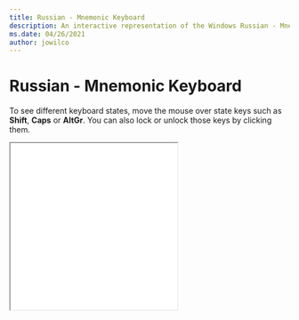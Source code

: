 ```yaml
---
title: Russian - Mnemonic Keyboard
description: An interactive representation of the Windows Russian - MnemonicKeyboard. To see different keyboard states, click or move the mouse over the state keys.
ms.date: 04/26/2021
author: jowilco
---
```


# Russian - Mnemonic Keyboard

To see different keyboard states, move the mouse over state keys such as **Shift**, **Caps** or **AltGr**. You can also lock or unlock those keys by clicking them.

<iframe src="kbdrum.html" height="300"></iframe>
